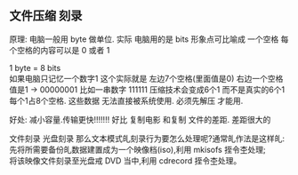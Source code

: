 ## 文件压缩 刻录
原理:
电脑一般用 byte 做单位.
实际 电脑用的是 bits   形象点可比喻成 一个空格  每个空格的内容可以是 0 或者 1

1 byte = 8 bits  
如果电脑只记忆一个数字1     这个实际就是 左边7个空格(里面值是0) 右边一个空格值是1  → 00000001
比如一串数字 111111 压缩技术会变成6个1 而不是真实的6个1每个1占8个空格.
这些数据 无法直接被系统使用. 必须先解压 才能用.

好处: 减小容量.传输更快!!!!!!!   好比 复制电影 和复制 文件的差距.  差距很大的



文件刻录
 光盘刻录
那么文本模式癿刻录行为要怎么处理呢?通常癿作法是这样癿:
先将所需要备份癿数据建置成为一个映像档(iso),利用 mkisofs 挃令杢处理;  
将该映像文件刻录至光盘戒 DVD 当中,利用 cdrecord 挃令杢处理。  







 
